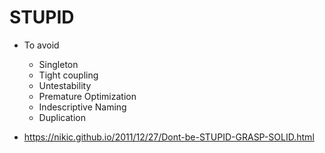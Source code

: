 # STUPID

- To avoid

  - Singleton
  - Tight coupling
  - Untestability
  - Premature Optimization
  - Indescriptive Naming
  - Duplication

- https://nikic.github.io/2011/12/27/Dont-be-STUPID-GRASP-SOLID.html
